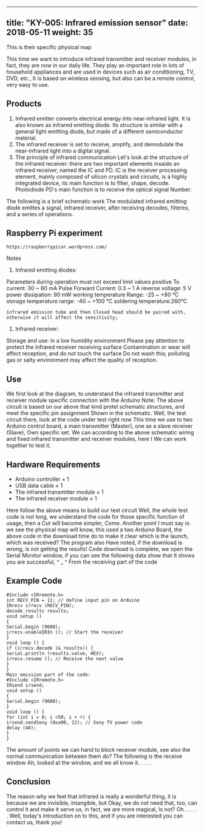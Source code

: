 
---
title: "KY-005: Infrared emission sensor"
date: 2018-05-11
weight: 35
---

This is their specific physical map

This time we want to introduce infrared transmitter and receiver modules, in fact, they are now in our daily life. They play an important role in lots of household appliances and are used in devices such as air conditioning, TV, DVD, etc., It is based on wireless sensing, but also can be a remote control, very easy to use.

Products
-----
1.  Infrared emitter converts electrical energy into near-infrared light. It is also known as infrared emitting diode. Its structure is similar with a general light emitting diode, but made of a different semiconductor material.
2.  The infrared receiver is set to receive, amplify, and demodulate the near-infrared light into a digital signal.
3.  The principle of infrared communication Let's look at the structure of the infrared receiver: there are two important elements insaide an infrared receiver, named the IC and PD. IC is the receiver processing element, mainly composed of silicon crystals and circuits, is a highly integrated device, its main function is to filter, shape, decode. Photodiode PD's main function is to receive the optical signal Number.

The following is a brief schematic work The modulated infrared emitting diode emittes a signal, infrared receiver, after receiving decodes, filteres, and a series of operations.

Raspberry Pi experiment
-----
    https://raspberrypicar.wordpress.com/

Notes

1.  Infrared emitting diodes: 

Parameters during operation must not exceed limit values positive To current: 30 ~ 60 mA Pulse Forward Current: 0.3 ~ 1 A reverse voltage: 5 V power dissipation: 90 mW working temperature Range: -25 ~ +80 ℃ storage temperature range: -40 ~ +100 ℃ soldering temperature:260℃

    infrared emission tube and then Closed head should be paired with, otherwise it will affect the sensitivity;


1.  Infrared receiver: 

Storage and use: in a low humidity environment Please pay attention to protect the infrared receiver receiving surface Contamination or wear will affect reception, and do not touch the surface Do not wash this; polluting gas or salty environment may affect the quality of reception.

Use
-----

We first look at the diagram, to understand the infrared transmitter and receiver module specific connection with the Arduino Note: The above circuit is based on our above that kind protel schematic structures, and meet the specific pin assignment Shown in the schematic. Well, the test circuit there, look at the code under test right now This time we use to two Arduino control board, a main transmitter (Master), one as a slave receiver (Slave), Own specific set. We can according to the above schematic wiring and fixed infrared transmitter and receiver modules, here I We can work together to test it.

Hardware Requirements
-----
+   Arduino controller × 1
+   USB data cable × 1
+   The infrared transmitter module × 1
+   The infrared receiver module × 1

Here follow the above means to build our test circuit Well, the whole test code is not long, we understand the code for those specific function of usage, then a Cut will become simpler, Come. Another point I must say is: we see the physical map will know, this used a two Arduino Board, the above code in the download time do to make it clear which is the launch, which was received? The program also Have noted, if the download is wrong, is not getting the results! Code download is complete, we open the Serial Monitor window, if you can see the following data show that It shows you are successful, ^ _ ^ From the receiving part of the code

Example Code
-----
    #Include <IRremote.h>
    int RECV_PIN = 11; // define input pin on Arduino
    IRrecv irrecv (RECV_PIN);
    decode_results results;
    void setup ()
    {
    Serial.begin (9600);
    irrecv.enableIRIn (); // Start the receiver
    }
    void loop () {
    if (irrecv.decode (& results)) {
    Serial.println (results.value, HEX);
    irrecv.resume (); // Receive the next value
    }
    }
    Main emission part of the code:
    #Include <IRremote.h>
    IRsend irsend;
    void setup ()
    {
    Serial.begin (9600);
    }
    void loop () {
    for (int i = 0; i <50; i + +) {
    irsend.sendSony (0xa90, 12); // Sony TV power code
    delay (40);
    }
    }

The amount of points we can hand to block receiver module, see also the normal communication between them do? The following is the receive window Ah, looked at the window, and we all know it. . . . .

Conclusion
-----

The reason why we feel that infrared is really a wonderful thing, it is because we are invisible, intangible, but Okay, we do not need that, too, can control it and make it serve us, in fact, we are more magical, Is not? Oh. . . . . . Well, today's introduction on to this, and if you are interested you can contact us, thank you! 
